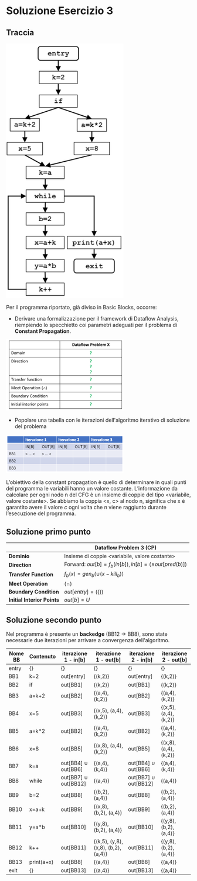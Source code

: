 # Soluzione Esercizio 3

## Traccia

<img style="width:20rem" src="./imgs/cp.PNG" alt="Struttura programma in BB (CP)">

Per il programma riportato, già diviso in Basic Blocks, occorre:

- Derivare una formalizzazione per il framework di Dataflow Analysis, riempiendo lo specchietto coi parametri adeguati per il problema di **Constant Propagation**.

<img style="width:20rem" src="./imgs/specchietto1.PNG" alt="Specchietto formalizzazione">

- Popolare una tabella con le iterazioni dell'algoritmo iterativo di soluzione del problema

<img style="width:20rem" src="./imgs/specchietto2.PNG" alt="Specchietto iterazioni algoritmo">


L’obiettivo della constant propagation è quello di determinare in quali punti del programma le variabili hanno un valore costante.
L’informazione da calcolare per ogni nodo n del CFG è un insieme di coppie del tipo <variabile, valore costante>.
Se abbiamo la coppia <x, c> al nodo n, significa che x è garantito avere il valore _c_ ogni volta che n viene raggiunto durante l’esecuzione del programma.

## Soluzione primo punto

|                               | Dataflow Problem 3 (CP)                                                    |
|-------------------------------|------------------------------------------------------------------------------|
| **Dominio**                   | Insieme di coppie <variabile, valore costante>                          |
| **Direction**                 | Forward: $`out[b] = f_b(in[b]), in[b] = (\wedge out[pred(b)])`$                |
| **Transfer Function**         | $`f_b(x)=gen_b(\cup(x-kill_b))`$                                           |
| **Meet Operation**            | $`(\cap)`$                                                                   |
| **Boundary Condition**        | $`out[entry]=(\{\})`$                                                         |
| **Initial Interior Points**   | $`out[b]=U`$                                                                |

## Soluzione secondo punto

Nel programma è presente un **backedge** (BB12 $`\longrightarrow`$ BB8), sono state necessarie due iterazioni per arrivare a convergenza dell'algoritmo. 

| Nome BB | Contenuto | iterazione 1 - in[b] | iterazione 1 - out[b] | iterazione 2 - in[b] | iterazione 2 - out[b] |
|---------|-----------|-----------------------|------------------------|-----------------------|------------------------|
| entry   | {}        | {}                    | {}                     | {}                    | {}                     |
| BB1     | k=2       | out[entry]            | {(k,2)}                | out[entry]            | {(k,2)}                |
| BB2     | if        | out[BB1]              | {(k,2)}                | out[BB1]              | {(k,2)}                |
| BB3     | a=k+2     | out[BB2]              | {(a,4), (k,2)}         | out[BB2]              | {(a,4), (k,2)}         |
| BB4     | x=5       | out[BB3]              | {(x,5), (a,4), (k,2)}  | out[BB3]              | {(x,5), (a,4), (k,2)}  |
| BB5     | a=k*2     | out[BB2]              | {(a,4), (k,2)}         | out[BB2]              | {(a,4), (k,2)}         |
| BB6     | x=8       | out[BB5]              | {(x,8), (a,4), (k,2)}  | out[BB5]              | {(x,8), (a,4), (k,2)}  |
| BB7     | k=a       | out[BB4] $`\cup`$ out[BB6]     | {(a,4), (k,4)}         | out[BB4] $`\cup`$ out[BB6]     | {(a,4), (k,4)}                |
| BB8     | while     | out[BB7] $`\cup`$ out[BB12]    | {(a,4)}                | out[BB7] $`\cup`$ out[BB12]    | {(a,4)}                |
| BB9     | b=2       | out[BB8]              | {(b,2), (a,4)}         | out[BB8]              | {(b,2), (a,4)}         |
| BB10    | x=a+k     | out[BB9]              | {(x,8), (b,2), (a,4)}  | out[BB9]              | {(b,2), (a,4)}  |
| BB11    | y=a*b     | out[BB10]             | {(y,8), (b,2), (a,4)}  | out[BB10]             | {(y,8), (b,2), (a,4)}  |
| BB12    | k++       | out[BB11]             | {(k,5), (y,8), (x,8), (b,2), (a,4)} | out[BB11]    | {(y,8), (b,2), (a,4)} |
| BB13    | print(a+x) | out[BB8]             | {(a,4)}                | out[BB8]              | {(a,4)}                |
| exit    | {}        | out[BB13]            | {(a,4)}                | out[BB13]             | {(a,4)}                |
